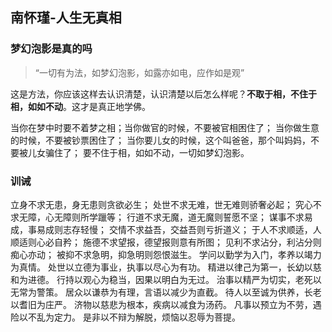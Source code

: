 ## 南怀瑾-人生无真相

### 梦幻泡影是真的吗

> “一切有为法，如梦幻泡影，如露亦如电，应作如是观”

这是方法，你应该这样去认识清楚，认识清楚以后怎么样呢？**不取于相，不住于相，如如不动**。这才是真正地学佛。

当你在梦中时要不着梦之相；当你做官的时候，不要被官相困住了；
当你做生意的时候，不要被钞票困住了；
当你要儿女的时候，这个叫爸爸，那个叫妈妈，不要被儿女骗住了；
要不住于相，如如不动，一切如梦幻泡影。

### 训诫

立身不求无患，身无患则贪欲必生；
处世不求无难，世无难则骄奢必起；
究心不求无障，心无障则所学躐等；
行道不求无魔，道无魔则誓愿不坚；
谋事不求易成，事易成则志存轻慢；
交情不求益吾，交益吾则亏折道义；
于人不求顺适，人顺适则心必自矜；
施德不求望报，德望报则意有所图；
见利不求沾分，利沾分则痴心亦动；
被抑不求急明，抑急明则怨恨滋生。
学问以勤学为入门，孝养以竭力为真情。
处世以立德为事业，执事以尽心为有功。
精进以律己为第一，长幼以慈和为进德。
行持以观心为稳当，因果以明白为无过。
治事以精严为切实，老死以无常为警策。
居众以谦恭为有理，言语以减少为直截。
待人以至诚为供养，长老以耆旧为庄严。
济物以慈悲为根本，疾病以减食为汤药。
凡事以预立为不劳，遇险以不乱为定力。
是非以不辩为解脱，烦恼以忍辱为菩提。